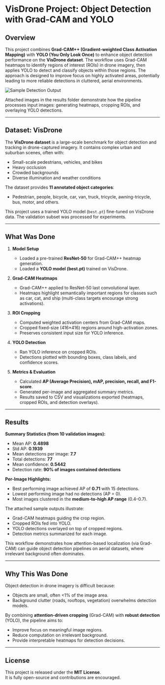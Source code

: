 # VisDrone Project: Object Detection with Grad-CAM and YOLO

## Overview
This project combines **Grad-CAM++ (Gradient-weighted Class Activation Mapping)** with **YOLO (You Only Look Once)** to enhance object detection performance on the **VisDrone dataset**. The workflow uses Grad-CAM heatmaps to identify regions of interest (ROIs) in drone imagery, then applies YOLO to detect and classify objects within those regions. The approach is designed to improve focus on highly activated areas, potentially leading to more reliable detections in cluttered, aerial environments.

![Sample Detection Output](detection/dect_3.png)


Attached images in the results folder demonstrate how the pipeline processes input images: generating heatmaps, cropping ROIs, and overlaying YOLO detections.

---

## Dataset: VisDrone
The **VisDrone dataset** is a large-scale benchmark for object detection and tracking in drone-captured imagery. It contains complex urban and suburban scenes, often with:
- Small-scale pedestrians, vehicles, and bikes
- Heavy occlusion
- Crowded backgrounds
- Diverse illumination and weather conditions

The dataset provides **11 annotated object categories**:
- Pedestrian, people, bicycle, car, van, truck, tricycle, awning-tricycle, bus, motor, and others.

This project uses a trained YOLO model (`best.pt`) fine-tuned on VisDrone data. The validation subset was processed for experiments.

---

## What Was Done
1. **Model Setup**  
   - Loaded a pre-trained **ResNet-50** for Grad-CAM++ heatmap generation.  
   - Loaded a **YOLO model (best.pt)** trained on VisDrone.  

2. **Grad-CAM Heatmaps**  
   - Grad-CAM++ applied to ResNet-50 last convolutional layer.  
   - Heatmaps highlight semantically important regions for classes such as car, cat, and ship (multi-class targets encourage strong activations).  

3. **ROI Cropping**  
   - Computed weighted activation centers from Grad-CAM maps.  
   - Cropped fixed-size (416×416) regions around high-activation zones.  
   - Preserves consistent input size for YOLO inference.  

4. **YOLO Detection**  
   - Ran YOLO inference on cropped ROIs.  
   - Detections plotted with bounding boxes, class labels, and confidence scores.  

5. **Metrics & Evaluation**  
   - Calculated **AP (Average Precision), mAP, precision, recall, and F1-score**.  
   - Generated per-image and aggregated summary metrics.  
   - Results saved to CSV and visualizations exported (heatmaps, cropped ROIs, and detection overlays).  

---

## Results
**Summary Statistics (from 10 validation images):**
- Mean AP: **0.4898**  
- Std AP: **0.1939**  
- Mean detections per image: **7.7**  
- Total detections: **77**  
- Mean confidence: **0.5442**  
- Detection rate: **90% of images contained detections**

**Per-Image Highlights:**
- Best performing image achieved AP of **0.71** with 15 detections.  
- Lowest performing image had no detections (AP = 0).  
- Most images clustered in the **medium-to-high AP range** (0.4–0.7).  

The attached sample outputs illustrate:
- Grad-CAM heatmaps guiding the crop region.  
- Cropped ROIs fed into YOLO.  
- YOLO detections overlayed on top of cropped regions.  
- Detection metrics summarized for each image.  

This workflow demonstrates how attention-based localization (via Grad-CAM) can guide object detection pipelines on aerial datasets, where irrelevant background often dominates.

---

## Why This Was Done
Object detection in drone imagery is difficult because:
- Objects are small, often <1% of the image area.  
- Background clutter (roads, rooftops, vegetation) overwhelms detection models.  

By combining **attention-driven cropping** (Grad-CAM) with **robust detection** (YOLO), the pipeline aims to:
- Improve focus on meaningful image regions.  
- Reduce computation on irrelevant background.  
- Provide interpretable heatmaps for detection decisions.  

---

## License
This project is released under the **MIT License**.  
It is fully open-source and contributions are encouraged.  

